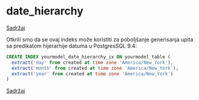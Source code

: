 # date_hierarchy

[Sadržaj](00_sadrzaj.md)

Otkrili smo da se ovaj indeks može koristiti za poboljšanje generisanja upita sa predikatom hijerarhije datuma u PostgresSQL 9.4:

```sql
CREATE INDEX yourmodel_date_hierarchy_ix ON yourmodel_table (
  extract('day' from created at time zone 'America/New_York'),
  extract('month' from created at time zone 'America/New_York'),
  extract('year' from created at time zone 'America/New_York')
)
```

[Sadržaj](00_sadrzaj.md)
